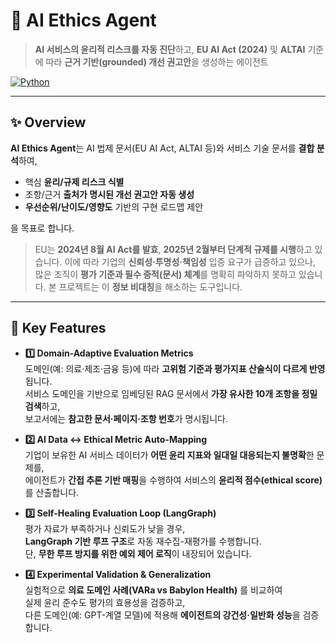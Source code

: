 # 🧭 AI Ethics Agent

> **AI 서비스의 윤리적 리스크를 자동 진단**하고, **EU AI Act (2024)** 및 **ALTAI** 기준에 따라 **근거 기반(grounded) 개선 권고안**을 생성하는 에이전트

[![Python](https://img.shields.io/badge/python-3.10%2B-blue.svg)](#)

---

## ✨ Overview

**AI Ethics Agent**는 AI 법제 문서(EU AI Act, ALTAI 등)와 서비스 기술 문서를 **결합 분석**하여,
- 핵심 **윤리/규제 리스크 식별**
- 조항/근거 **출처가 명시된 개선 권고안 자동 생성**
- **우선순위/난이도/영향도** 기반의 구현 로드맵 제안

을 목표로 합니다.

> EU는 **2024년 8월 AI Act를 발효**, **2025년 2월부터 단계적 규제를 시행**하고 있습니다. 이에 따라 기업의 **신뢰성·투명성·책임성** 입증 요구가 급증하고 있으나, 많은 조직이 **평가 기준과 필수 증적(문서) 체계**를 명확히 파악하지 못하고 있습니다. 본 프로젝트는 이 **정보 비대칭**을 해소하는 도구입니다.

---

## 🧩 Key Features

- **1️⃣ Domain-Adaptive Evaluation Metrics**  
  도메인(예: 의료·제조·금융 등)에 따라 **고위험 기준과 평가지표 산술식이 다르게 반영**됩니다.  
  서비스 도메인을 기반으로 임베딩된 RAG 문서에서 **가장 유사한 10개 조항을 정밀 검색**하고,  
  보고서에는 **참고한 문서·페이지·조항 번호**가 명시됩니다.

- **2️⃣ AI Data ↔ Ethical Metric Auto-Mapping**  
  기업이 보유한 AI 서비스 데이터가 **어떤 윤리 지표와 일대일 대응되는지 불명확**한 문제를,  
  에이전트가 **간접 추론 기반 매핑**을 수행하여 서비스의 **윤리적 점수(ethical score)** 를 산출합니다.

- **3️⃣ Self-Healing Evaluation Loop (LangGraph)**  
  평가 자료가 부족하거나 신뢰도가 낮을 경우,  
  **LangGraph 기반 루프 구조**로 자동 재수집-재평가를 수행합니다.  
  단, **무한 루프 방지를 위한 예외 제어 로직**이 내장되어 있습니다.

- **4️⃣ Experimental Validation & Generalization**  
  실험적으로 **의료 도메인 사례(VARa vs Babylon Health)** 를 비교하여  
  실제 윤리 준수도 평가의 효용성을 검증하고,  
  다른 도메인(예: GPT-계열 모델)에 적용해 **에이전트의 강건성·일반화 성능**을 검증합니다.
